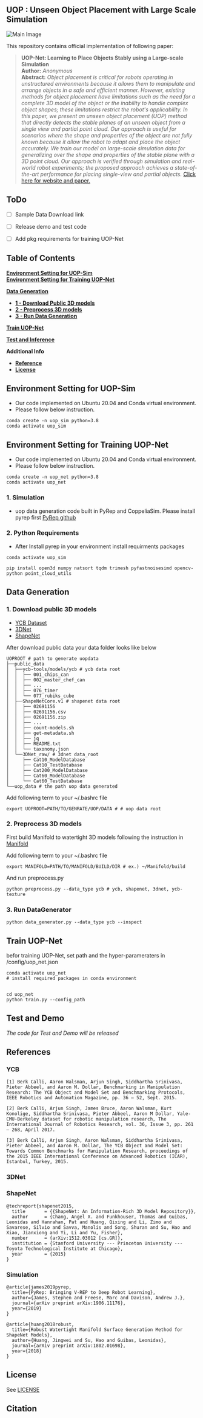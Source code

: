 ## UOP : Unseen Object Placement with Large Scale Simulation

![Main Image](figure/main_image.png)

This repository contains official implementation of following paper:
> **UOP-Net: Learning to Place Objects Stably using a Large-scale Simulation**<br>
> **Author:** *Anonymous*<br>
> **Abstract:** *Object placement is critical for robots operating in unstructured environments because it allows them to manipulate and arrange objects in a safe and efficient manner. However, existing methods for object placement have limitations such as the need for a complete 3D model of the object or the inability to handle complex object shapes; these limitations restrict the robot's applicability. In this paper, we present an unseen object placement (UOP) method that directly detects the stable planes of an unseen object from a single view and partial point cloud. Our approach is useful for scenarios where the shape and properties of the object are not fully known because it allow the robot to adapt and place the object accurately. We train our model on large-scale simulation data for generalizing over the shape and properties of the stable plane with a 3D point cloud. Our approach is verified through simulation and real-world robot experiments; the proposed approach achieves a state-of-the-art performance for placing single-view and partial objects.*
> [Click here for website and paper.](https://sites.google.com/view/uop-net-iccv-submission/home)



## ToDo

- [ ] Sample Data Download link
- [ ] Release demo and test code
- [ ] Add pkg requirements for training UOP-Net


## Table of Contents

[**Environment Setting for UOP-Sim**](#environment-setting)\
[**Environment Setting for Training UOP-Net**](#environment-setting)

[**Data Generation**](#data-generation)
  * [**1 - Download Public 3D models**](#1-download-public-3d-models)
  * [**2 - Preprocess 3D models**](#2-preprocess-3d-models)
  * [**3 - Run Data Generation**](#3-run-datagenerator)
  

[**Train UOP-Net**](#train-uop-net)

[**Test and Inference**](#test-and-inference)

**Additional Info**
  * [**Reference**](#references)
  * [**License**](#license)


## Environment Setting for UOP-Sim

  * Our code implemented on Ubuntu 20.04 and Conda virtual environment.
  * Please follow below instruction.

```
conda create -n uop_sim python=3.8
conda activate uop_sim

```

## Environment Setting for Training UOP-Net

  * Our code implemented on Ubuntu 20.04 and Conda virtual environment.
  * Please follow below instruction.

```
conda create -n uop_net python=3.8
conda activate uop_net

```

### 1. Simulation

  * uop data generation code built in PyRep and CoppeliaSim. Please install pyrep first [PyRep github](https://github.com/stepjam/PyRep)

### 2. Python Requirements

  * After Install pyrep in your environment install requirments packages

```
conda activate uop_sim

pip install open3d numpy natsort tqdm trimesh pyfastnoisesimd opencv-python point_cloud_utils

```

## Data Generation

### 1. Download public 3D models
- [YCB Dataset](https://www.ycbbenchmarks.com/object-models/)
- [3DNet](https://strands.readthedocs.io/en/latest/datasets/three_d_net.html)
- [ShapeNet](https://shapenet.org/)

After download public data your data folder looks like below
```shell
UOPROOT # path to generate uopdata
├──public_data
│  ├──ycb-tools/models/ycb # ycb data root
│  │  ├── 001_chips_can
│  │  ├── 002_master_chef_can
│  │  ├── ...
│  │  ├── 076_timer
│  │  └── 077_rubiks_cube
│  ├──ShapeNetCore.v1 # shapenet data root
│  │  ├── 02691156
│  │  ├── 02691156.csv
│  │  ├── 02691156.zip
│  │  ├── ...
│  │  ├── count-models.sh
│  │  ├── get-metadata.sh
│  │  ├── jq
│  │  ├── README.txt
│  │  └── taxonomy.json
│  └──3DNet_raw/ # 3dnet data_root
│     ├── Cat10_ModelDatabase
│     ├── Cat10_TestDatabase
│     ├── Cat200_ModelDatabase
│     ├── Cat60_ModelDatabase
│     └── Cat60_TestDatabase
└──uop_data # the path uop data generated
```
Add following term to your ~/.bashrc file
```
export UOPROOT=PATH/TO/GENRATE/UOP/DATA # # uop data root
```

### 2. Preprocess 3D models

First build Manifold to watertight 3D models following the instruction in [Manifold](https://github.com/hjwdzh/Manifold)

Add following term to your ~/.bashrc file
```
export MANIFOLD=PATH/TO/MANIFOLD/BUILD/DIR # ex.) ~/Manifold/build
```

And run preprocess.py

```
python preprocess.py --data_type ycb # ycb, shapenet, 3dnet, ycb-texture
```

### 3. Run DataGenerator
```shell
python data_generator.py --data_type ycb --inspect
```











## Train UOP-Net

befor training UOP-Net, set path and the hyper-parameraters in /config/uop_net.json

```shell
conda activate uop_net
# install required packages in conda environment


cd uop_net
python train.py --config_path 
```



## Test and Demo
*The code for Test and Demo will be released*
## References


### YCB
```
[1] Berk Calli, Aaron Walsman, Arjun Singh, Siddhartha Srinivasa, Pieter Abbeel, and Aaron M. Dollar, Benchmarking in Manipulation Research: The YCB Object and Model Set and Benchmarking Protocols, IEEE Robotics and Automation Magazine, pp. 36 – 52, Sept. 2015.

[2] Berk Calli, Arjun Singh, James Bruce, Aaron Walsman, Kurt Konolige, Siddhartha Srinivasa, Pieter Abbeel, Aaron M Dollar, Yale-CMU-Berkeley dataset for robotic manipulation research, The International Journal of Robotics Research, vol. 36, Issue 3, pp. 261 – 268, April 2017.

[3] Berk Calli, Arjun Singh, Aaron Walsman, Siddhartha Srinivasa, Pieter Abbeel, and Aaron M. Dollar, The YCB Object and Model Set: Towards Common Benchmarks for Manipulation Research, proceedings of the 2015 IEEE International Conference on Advanced Robotics (ICAR), Istanbul, Turkey, 2015.
```
### 3DNet


### ShapeNet
```
@techreport{shapenet2015,
  title       = {{ShapeNet: An Information-Rich 3D Model Repository}},
  author      = {Chang, Angel X. and Funkhouser, Thomas and Guibas, Leonidas and Hanrahan, Pat and Huang, Qixing and Li, Zimo and Savarese, Silvio and Savva, Manolis and Song, Shuran and Su, Hao and Xiao, Jianxiong and Yi, Li and Yu, Fisher},
  number      = {arXiv:1512.03012 [cs.GR]},
  institution = {Stanford University --- Princeton University --- Toyota Technological Institute at Chicago},
  year        = {2015}
}
```


### Simulation
```
@article{james2019pyrep,
  title={PyRep: Bringing V-REP to Deep Robot Learning},
  author={James, Stephen and Freese, Marc and Davison, Andrew J.},
  journal={arXiv preprint arXiv:1906.11176},
  year={2019}
}
```
```
@article{huang2018robust,
  title={Robust Watertight Manifold Surface Generation Method for ShapeNet Models},
  author={Huang, Jingwei and Su, Hao and Guibas, Leonidas},
  journal={arXiv preprint arXiv:1802.01698},
  year={2018}
}
```



## License
See [LICENSE](LICENSE)



## Citation
```

```


